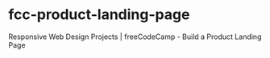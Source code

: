 # fcc-product-landing-page
Responsive Web Design Projects | freeCodeCamp - Build a Product Landing Page
